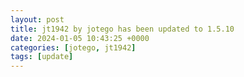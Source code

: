 ```yaml
---
layout: post
title: jt1942 by jotego has been updated to 1.5.10
date: 2024-01-05 10:43:25 +0000
categories: [jotego, jt1942]
tags: [update]
---
```


